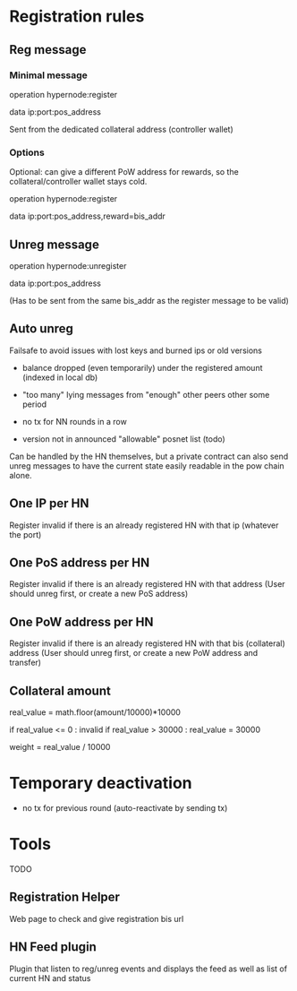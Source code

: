 # Registration rules

## Reg message

### Minimal message

operation
hypernode:register

data
ip:port:pos_address

Sent from the dedicated collateral address (controller wallet)

### Options

Optional: can give a different PoW address for rewards, so the collateral/controller wallet stays cold.

operation
hypernode:register

data
ip:port:pos_address,reward=bis_addr


## Unreg message

operation
hypernode:unregister

data
ip:port:pos_address

(Has to be sent from the same bis_addr as the register message to be valid)

## Auto unreg

Failsafe to avoid issues with lost keys and burned ips or old versions

- balance dropped (even temporarily) under the registered amount (indexed in local db)

- "too many" lying messages from "enough" other peers other some period

- no tx for NN rounds in a row

- version not in announced "allowable" posnet list (todo) 

Can be handled by the HN themselves, but a private contract can also send unreg messages to have the current state easily readable in the pow chain alone.

## One IP per HN

Register invalid if there is an already registered HN with that ip (whatever the port)

## One PoS address per HN

Register invalid if there is an already registered HN with that address
(User should unreg first, or create a new PoS address)

## One PoW address per HN

Register invalid if there is an already registered HN with that bis (collateral) address
(User should unreg first, or create a new PoW address and transfer)


## Collateral amount

real_value = math.floor(amount/10000)*10000

if real_value <= 0 : invalid
if real_value > 30000 : real_value = 30000

weight = real_value / 10000


# Temporary deactivation

- no tx for previous round (auto-reactivate by sending tx)

# Tools

TODO

## Registration Helper

Web page to check and give registration bis url

## HN Feed plugin

Plugin that listen to reg/unreg events and displays the feed as well as list of current HN and status


